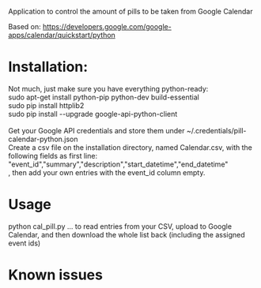 Application to control the amount of pills to be taken from Google Calendar

Based on:
https://developers.google.com/google-apps/calendar/quickstart/python


# Installation:

Not much, just make sure you have everything python-ready:
<br>
sudo apt-get install python-pip python-dev build-essential
<br>
sudo pip install httplib2
<br>
sudo pip install --upgrade google-api-python-client
<br><br>
Get your Google API credentials and store them under ~/.credentials/pill-calendar-python.json
<br>
Create a csv file on the installation directory, named Calendar.csv, with the following fields as first line:<br>
"event_id","summary","description","start_datetime","end_datetime"<br>
, then add your own entries with the event_id column empty.


# Usage
python cal_pill.py
... to read entries from your CSV, upload to Google Calendar, and then download the whole list back (including the assigned event ids)

# Known issues


